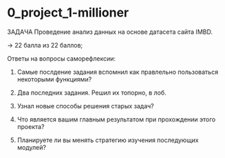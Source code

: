 # 0_project_1-millioner
ЗАДАЧА
Проведение анализ данных на основе датасета сайта IMBD.

→ 22 балла из 22 баллов;

Ответы на вопросы саморефлексии:

1. Самые послдение задания вспомнил как правлельно пользоваться некоторыми функциями?

2. Два последних задания. Решил их топорно, в лоб.

3. Узнал новые способы решения старых задач?

4. Что является вашим главным результатом при прохождении этого проекта?

5. Планируете ли вы менять стратегию изучения последующих модулей?
